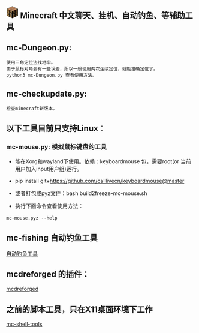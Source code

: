 ![工作台](mc-icon.png  "工作台") Minecraft 中文聊天、挂机、自动钓鱼、等辅助工具
----


## mc-Dungeon.py:

```
使用三角定位法找地牢。
由于鼠标对角会有一些误差，所以一般使用两次连续定位，就能准确定位了。
python3 mc-Dungeon.py 查看使用方法。
```

## mc-checkupdate.py:

```
检查minecraft新版本。
```

## 以下工具目前只支持Linux：

### mc-mouse.py: 模拟鼠标键盘的工具

- 能在Xorg和wayland下使用。依赖：keyboardmouse 包，需要root(or 当前用户加入input用户组)运行。
- pip install git+https://github.com/calllivecn/keyboardmouse@master
- 或者打包成pyz文件：bash build2freeze-mc-mouse.sh

- 执行下面命令查看使用方法：

```
mc-mouse.pyz --help
```

## mc-fishing 自动钓鱼工具

[自动钓鱼工具](mc-fishing-opencv/)

## mcdreforged 的插件：

[mcdreforged](mcdr)


## 之前的脚本工具，只在X11桌面环境下工作

[mc-shell-tools](mc-shell-tools/)


